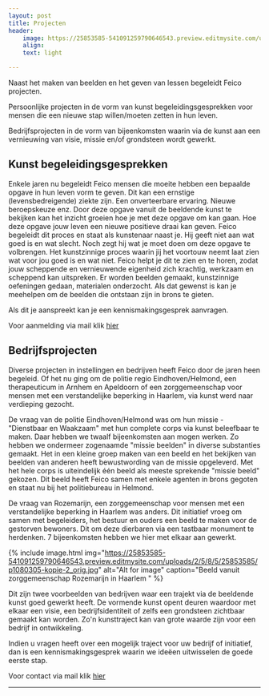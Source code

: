```yaml
---
layout: post
title: Projecten
header:
    image: https://25853585-541091259790646543.preview.editmysite.com/uploads/2/5/8/5/25853585/header-0_orig.jpg
    align:
    text: light

---
```


Naast het maken van beelden en het geven van lessen begeleidt Feico projecten.

Persoonlijke projecten in de vorm van kunst begeleidingsgesprekken voor mensen die een nieuwe stap willen/moeten zetten in hun leven.

Bedrijfsprojecten in de vorm van bijeenkomsten waarin via de kunst aan een vernieuwing van visie, missie en/of grondsteen wordt gewerkt.


## Kunst begeleidingsgesprekken

Enkele jaren nu begeleidt Feico mensen die moeite hebben een bepaalde opgave in hun leven vorm te geven. Dit kan een ernstige (levensbedreigende) ziekte zijn. Een onverteerbare ervaring. Nieuwe beroepskeuze enz.
Door deze opgave vanuit de beeldende kunst te bekijken kan het inzicht groeien hoe je met deze opgave om kan gaan. Hoe deze opgave jouw leven een nieuwe positieve draai kan geven.
Feico begeleidt dit proces en staat als kunstenaar naast je. Hij geeft niet aan wat goed is en wat slecht. Noch zegt hij wat je moet doen om deze opgave te volbrengen. Het kunstzinnige proces waarin jij het voortouw neemt laat zien wat voor jou goed is en wat niet. Feico helpt je dit te zien en te horen, zodat jouw scheppende en vernieuwende eigenheid zich krachtig, werkzaam en scheppend kan uitspreken.
Er worden beelden gemaakt, kunstzinnige oefeningen gedaan, materialen onderzocht. Als dat gewenst is kan je meehelpen om de beelden die ontstaan zijn in brons te gieten.

Als dit je aanspreekt kan je een kennismakingsgesprek aanvragen.

Voor aanmelding via mail klik [hier](contact.md)

## Bedrijfsprojecten

Diverse projecten in instellingen en bedrijven heeft Feico door de jaren heen begeleid.
Of het nu ging om de politie regio Eindhoven/Helmond, een therapeuticum in Arnhem en Apeldoorn of een zorggemeenschap voor mensen met een verstandelijke beperking in Haarlem, via kunst werd naar verdieping gezocht.

De vraag van de politie Eindhoven/Helmond was om hun missie - "Dienstbaar en Waakzaam" met hun complete corps via kunst beleefbaar te maken. Daar hebben we twaalf bijeenkomsten aan mogen werken. Zo hebben we ondermeer zogenaamde "missie beelden" in diverse substanties gemaakt. Het in een kleine groep maken van een beeld en het bekijken van beelden van anderen heeft bewustwording van de missie opgeleverd. Met het hele corps is uiteindelijk één beeld als meeste sprekende "missie beeld" gekozen. Dit beeld heeft Feico samen met enkele agenten in brons gegoten en staat nu bij het politiebureau in Helmond.

De vraag van Rozemarijn, een zorggemeenschap voor mensen met een verstandelijke beperking in Haarlem was anders. Dit initiatief vroeg om samen met begeleiders, het bestuur en ouders een beeld te maken voor de gestorven bewoners. Dit om deze dierbaren via een tastbaar monument te herdenken.
7 bijeenkomsten hebben we hier met elkaar aan gewerkt.


{% include image.html img="https://25853585-541091259790646543.preview.editmysite.com/uploads/2/5/8/5/25853585/p1080305-kopie-2_orig.jpg" alt="Alt for image" caption="Beeld vanuit zorggemeenschap Rozemarijn in Haarlem " %}


Dit zijn twee voorbeelden van bedrijven waar een trajekt via de beeldende kunst goed gewerkt heeft.
De vormende kunst opent deuren waardoor met elkaar een visie, een bedrijfsidentiteit of zelfs een grondsteen zichtbaar gemaakt kan worden.
Zo'n kunsttraject kan van grote waarde zijn voor een bedrijf in ontwikkeling.

Indien u vragen heeft over een mogelijk traject voor uw bedrijf of initiatief, dan is een kennismakingsgesprek waarin we ideëen uitwisselen de goede eerste stap.

Voor contact via mail klik [hier](contact.md)



_________
